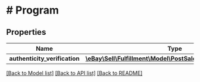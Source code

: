 # # Program

## Properties

Name | Type | Description | Notes
------------ | ------------- | ------------- | -------------
**authenticity_verification** | [**\eBay\Sell\Fulfillment\Model\PostSaleAuthenticationProgram**](PostSaleAuthenticationProgram.md) |  | [optional]

[[Back to Model list]](../../README.md#models) [[Back to API list]](../../README.md#endpoints) [[Back to README]](../../README.md)
